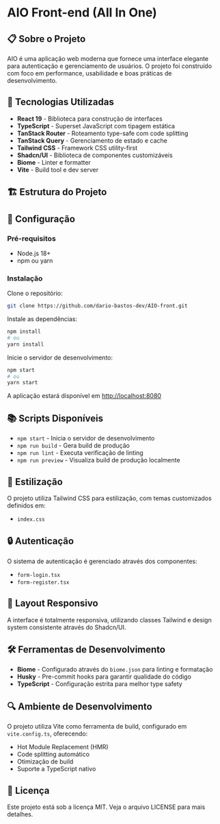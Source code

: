# AIO Front-end (All In One)

## 📋 Sobre o Projeto

AIO é uma aplicação web moderna que fornece uma interface elegante para autenticação e gerenciamento de usuários. O projeto foi construído com foco em performance, usabilidade e boas práticas de desenvolvimento.

## 🚀 Tecnologias Utilizadas

- **React 19** - Biblioteca para construção de interfaces
- **TypeScript** - Superset JavaScript com tipagem estática
- **TanStack Router** - Roteamento type-safe com code splitting
- **TanStack Query** - Gerenciamento de estado e cache
- **Tailwind CSS** - Framework CSS utility-first
- **Shadcn/UI** - Biblioteca de componentes customizáveis
- **Biome** - Linter e formatter
- **Vite** - Build tool e dev server

## 🏗️ Estrutura do Projeto

## 🔧 Configuração

### Pré-requisitos

- Node.js 18+
- npm ou yarn

### Instalação

Clone o repositório:

```bash
git clone https://github.com/dario-bastos-dev/AIO-front.git
```

Instale as dependências:

```bash
npm install
# ou
yarn install
```

Inicie o servidor de desenvolvimento:

```bash
npm start
# ou
yarn start
```

A aplicação estará disponível em [http://localhost:8080](http://localhost:8080)

## 📚 Scripts Disponíveis

- `npm start` - Inicia o servidor de desenvolvimento
- `npm run build` - Gera build de produção
- `npm run lint` - Executa verificação de linting
- `npm run preview` - Visualiza build de produção localmente

## 🎨 Estilização

O projeto utiliza Tailwind CSS para estilização, com temas customizados definidos em:

- `index.css`

## 🔒 Autenticação

O sistema de autenticação é gerenciado através dos componentes:

- `form-login.tsx`
- `form-register.tsx`

## 📱 Layout Responsivo

A interface é totalmente responsiva, utilizando classes Tailwind e design system consistente através do Shadcn/UI.

## 🛠️ Ferramentas de Desenvolvimento

- **Biome** - Configurado através do `biome.json` para linting e formatação
- **Husky** - Pre-commit hooks para garantir qualidade do código
- **TypeScript** - Configuração estrita para melhor type safety

## 🔍 Ambiente de Desenvolvimento

O projeto utiliza Vite como ferramenta de build, configurado em `vite.config.ts`, oferecendo:

- Hot Module Replacement (HMR)
- Code splitting automático
- Otimização de build
- Suporte a TypeScript nativo

## 📄 Licença

Este projeto está sob a licença MIT. Veja o arquivo LICENSE para mais detalhes.